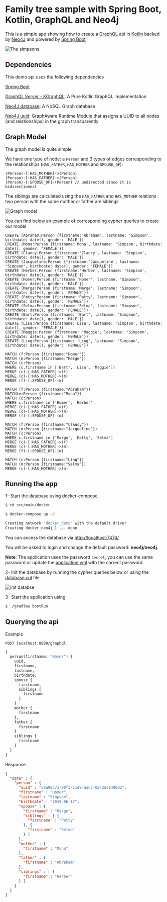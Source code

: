 # Family tree sample with Spring Boot, Kotlin, GraphQL and Neo4j

This is a simple app showing how to create a [GraphQL](https://graphql.org/) api in [Kotlin](https://kotlinlang.org/) backed by [Neo4J](https://neo4j.com/developer/?ref=home-2) and powered by [Spring Boot](https://spring.io/projects/spring-boot)

![The simpsons](simpsons.png)

## Dependencies

This demo api uses the following dependencies

[Spring Boot](https://spring.io/projects/spring-boot#overview)

[GraphQL Server - KGraphQL](https://github.com/pgutkowski/KGraphQL): A Pure Kotlin GraphQL implementation

[Neo4J database](https://neo4j.com/developer/?ref=home-2): A NoSQL Graph database

[Neo4J uuid](https://github.com/graphaware/neo4j-uuid): GraphAware Runtime Module that assigns a UUID to all nodes (and relationships) in the graph transparently

## Graph Model

The graph model is quite simple

We have one type of node: a `Person` and 3 types of edges corresponding to the relationships (`HAS_FATHER`, `HAS_MOTHER` and `SPOUSE_OF`):

```
(Person)-[:HAS_MOTHER]->(Person)
(Person)-[:HAS_FATHER]->(Person)
(Person)-[:SPOUSE_OF]-(Person) // undirected since it is bidirectionnal
```
The siblings are calculated using the `HAS_FATHER` and `HAS_MOTHER` relations : two person with the same mother or father are siblings

![Graph model](graph-model.png)

You can find below an example of corresponding cypher queries to create our model

```cql
CREATE (Abraham:Person {firstname:'Abraham', lastname: 'Simpson', birthdate: date(), gender: 'MALE'})
CREATE (Mona:Person {firstname:'Mona', lastname: 'Simpson', birthdate: date(), gender: 'FEMALE'})
CREATE (Clancy:Person {firstname:'Clancy', lastname: 'Simpson', birthdate: date(), gender: 'MALE'})
CREATE (Jacqueline:Person {firstname:'Jacqueline', lastname: 'Simpson', birthdate: date(), gender: 'FEMALE'})
CREATE (Herber:Person {firstname:'Herber', lastname: 'Simpson', birthdate: date(), gender: 'MALE'})
CREATE (Homer:Person {firstname:'Homer', lastname: 'Simpson', birthdate: date(), gender: 'MALE'})
CREATE (Marge:Person {firstname:'Marge', lastname: 'Simpson', birthdate: date(), gender: 'FEMALE'})
CREATE (Patty:Person {firstname:'Patty', lastname: 'Simpson', birthdate: date(), gender: 'FEMALE'})
CREATE (Selma:Person {firstname:'Selma', lastname: 'Simpson', birthdate: date(), gender: 'FEMALE'})
CREATE (Bart:Person {firstname: 'Bart', lastname: 'Simpson', birthdate: date(), gender: 'MALE'})
CREATE (Lisa:Person {firstname:'Lisa', lastname: 'Simpson', birthdate: date(), gender: 'FEMALE'})
CREATE (Maggie:Person {firstname: 'Maggie', lastname: 'Simpson', birthdate: date(), gender: 'FEMALE'})
CREATE (Ling:Person {firstname: 'Ling', lastname: 'Simpson', birthdate: date(), gender: 'FEMALE'})

MATCH (f:Person {firstname:"Homer"})
MATCH (m:Person {firstname:"Marge"})
MATCH (c:Person)
WHERE (c.firstname in ['Bart', 'Lisa', 'Maggie'])
MERGE (c)-[:HAS_FATHER]->(f)
MERGE (c)-[:HAS_MOTHER]->(m)
MERGE (f)-[:SPOUSE_OF]-(m)

MATCH (f:Person {firstname:"Abraham"})
MATCH(m:Person {firstname:"Mona"})
MATCH (c:Person)
WHERE c.firstname in ['Homer', 'Herber']
MERGE (c)-[:HAS_FATHER]->(f)
MERGE (c)-[:HAS_MOTHER]->(m)
MERGE (f)-[:SPOUSE_OF]-(m)

MATCH (f:Person {firstname:"Clancy"})
MATCH (m:Person {firstname:"Jacqueline"})
MATCH (c:Person)
WHERE c.firstname in ['Marge', 'Patty', 'Selma']
MERGE (c)-[:HAS_FATHER]->(f)
MERGE (c)-[:HAS_MOTHER]->(m)
MERGE (f)-[:SPOUSE_OF]-(m)

MATCH (c:Person {firstname:"Ling"})
MATCH (m:Person {firstname:"Selma"})
MERGE (c)-[:HAS_MOTHER]->(m)
```

## Running the app

1- Start the database using docker-compose 

```bash
$ cd src/main/docker

$ docker-compose up -d

Creating network "docker_demo" with the default driver
Creating docker_neo4j_1 ... done
```

You can access the database via [http://localhost:7474/](http://localhost:7474/)

You will be asked to login and change the default password: **neo4j/neo4j**.

**Note**: The application uses the password `secret`, you can use the same password or update the [application.yml](./src/main/resources/config/application.yml) with the correct password.

2- Init the database by running the cypher queries below or using the [database.cql](./database.cql) file

![init databse](init-db.png)

3- Start the application using

```bash
$ ./gradlew bootRun
```

## Querying the api

Example

`POST localhost:8080/graphql` 

```graphql
{
  person(firstname: "Homer") {
	uuid,
	firstname,
	lastname,
	birthdate,
	spouse {
	  firstname,
	  siblings {
		firstname
	  }
	}
	mother {
      firstname
	},
	father {
	  firstname
	}
	siblings {
	  firstname
	}
  }
}
```

Response 

```json
{
  "data" : {
    "person" : {
      "uuid" : "58a98c71-90f3-11e9-aa6c-0242ac140002",
      "firstname" : "Homer",
      "lastname" : "Simpson",
      "birthdate" : "2019-06-17",
      "spouse" : {
        "firstname" : "Marge",
        "siblings" : [ {
          "firstname" : "Patty"
        }, {
          "firstname" : "Selma"
        } ]
      },
      "mother" : {
        "firstname" : "Mona"
      },
      "father" : {
        "firstname" : "Abraham"
      },
      "siblings" : [ {
        "firstname" : "Herber"
      } ]
    }
  }
}
```